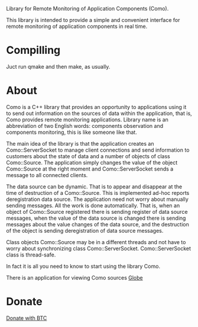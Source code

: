 Library for Remote Monitoring of Application Components (Como).

This library is intended to provide a simple and convenient interface for remote
monitoring of application components in real time.


# Compilling

Juct run qmake and then make, as usually.

# About

Como is a C++ library that provides an opportunity to applications using it to send out information
on the sources of data within the application, that is, Como provides remote monitoring applications.
Library name is an abbreviation of two English words: components observation and components monitoring,
this is like someone like that.
          
The main idea of the library is that the application creates an Como::ServerSocket to manage client
connections and send information to customers about the state of data and a number of objects of class
Como::Source. The application simply changes the value of the object Como::Source at the right moment
and Como::ServerSocket sends a message to all connected clients.
          
The data source can be dynamic. That is to appear and disappear at the time of destruction of a
Como::Source. This is implemented ad-hoc reports deregistration data source. The application need not
worry about manually sending messages. All the work is done automatically. That is, when an object of
Como::Source registered there is sending register of data source messages, when the value of the data
source is changed there is sending messages about the value changes of the data source, and the destruction
of the object is sending deregistration of data source messages.
          
Class objects Como::Source may be in a different threads and not have to worry about synchronizing
class Como::ServerSocket. Como::ServerSocket class is thread-safe.
          
In fact it is all you need to know to start using the library Como.

There is an application for viewing Como sources [Globe](https://github.com/igormironchik/globe-como)

# Donate

[Donate with BTC](https://github.com/igormironchik)
